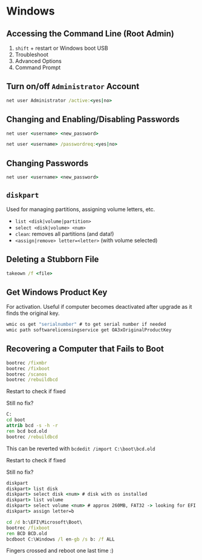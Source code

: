 # Windows

## Accessing the Command Line (Root Admin)
1. `shift` + restart or Windows boot USB
2. Troubleshoot
3. Advanced Options
4. Command Prompt

## Turn on/off `Administrator` Account
```cmd
net user Administrator /active:<yes|no>
```

## Changing and Enabling/Disabling Passwords
```cmd
net user <username> <new_password>
```
```cmd
net user <username> /passwordreq:<yes|no>
```

## Changing Passwords
```cmd
net user <username> <new_password>
```

## `diskpart`
Used for managing partitions, assigning volume letters, etc.
* `list <disk|volume|partition>`
* `select <disk|volume> <num>`
* `clean`: removes all partitions (and data!)
* `<assign|remove> letter=<letter>` (with volume selected)

## Deleting a Stubborn File
```cmd
takeown /f <file>
```

## Get Windows Product Key
For activation. Useful if computer becomes deactivated after upgrade as it finds the original key.
```cmd
wmic os get "serialnumber" # to get serial number if needed
wmic path softwarelicensingservice get OA3xOriginalProductKey
```

## Recovering a Computer that Fails to Boot
```cmd
bootrec /fixmbr
bootrec /fixboot
bootrec /scanos
bootrec /rebuildbcd
```

Restart to check if fixed

Still no fix?

```cmd
C:
cd boot
attrib bcd -s -h -r
ren bcd bcd.old
bootrec /rebuildbcd
```

This can be reverted with `bcdedit /import C:\boot\bcd.old`

Restart to check if fixed

Still no fix?

```cmd
diskpart
diskpart> list disk
diskpart> select disk <num> # disk with os installed
diskpart> list volume
diskpart> select volume <num> # approx 260MB, FAT32 -> looking for EFI partition
diskpart> assign letter=b

cd /d b:\EFI\Microsoft\Boot\
bootrec /fixboot
ren BCD BCD.old
bcdboot C:\Windows /l en-gb /s b: /f ALL
```

Fingers crossed and reboot one last time :)

